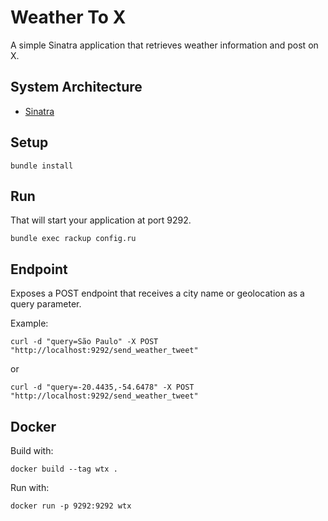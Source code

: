 # Weather To X
A simple Sinatra application that retrieves weather information and post on X.


## System Architecture

- [Sinatra](https://sinatrarb.com)


## Setup

```shell
bundle install
```

## Run

That will start your application at port 9292.

```shell
bundle exec rackup config.ru
```


## Endpoint

Exposes a POST endpoint that receives a city name or geolocation as a query parameter.

Example:

```shell
curl -d "query=São Paulo" -X POST "http://localhost:9292/send_weather_tweet"
```
or
```shell
curl -d "query=-20.4435,-54.6478" -X POST "http://localhost:9292/send_weather_tweet"
```

## Docker
Build with:
```shell
docker build --tag wtx .
```

Run with:
```shell
docker run -p 9292:9292 wtx
```
